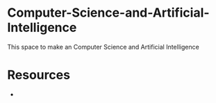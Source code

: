 # Computer-Science-and-Artificial-Intelligence
This space to make an Computer Science and Artificial Intelligence 

# Resources
- 
